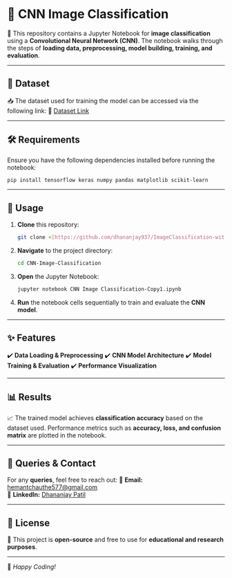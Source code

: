 # 🌟 CNN Image Classification

📌 This repository contains a Jupyter Notebook for **image classification** using a **Convolutional Neural Network (CNN)**. The notebook walks through the steps of **loading data, preprocessing, model building, training, and evaluation**.

---

## 📂 Dataset
📥 The dataset used for training the model can be accessed via the following link:
🔗 [Dataset Link](https://drive.google.com/file/d/1jQ4pJTyO6t1pfavZgmE_NBhzeUAxCm-p/view?usp=sharing)

---

## 🛠️ Requirements
Ensure you have the following dependencies installed before running the notebook:

```bash
pip install tensorflow keras numpy pandas matplotlib scikit-learn
```

---

## 🚀 Usage
1. **Clone** this repository:
   ```bash
   git clone <[https://github.com/dhananjay937/ImageClassification-with-CNN.git]>
   ```
2. **Navigate** to the project directory:
   ```bash
   cd CNN-Image-Classification
   ```
3. **Open** the Jupyter Notebook:
   ```bash
   jupyter notebook CNN Image Classification-Copy1.ipynb
   ```
4. **Run** the notebook cells sequentially to train and evaluate the **CNN model**.

---

## ✨ Features
✔️ **Data Loading & Preprocessing**
✔️ **CNN Model Architecture**
✔️ **Model Training & Evaluation**
✔️ **Performance Visualization**

---

## 📊 Results
📈 The trained model achieves **classification accuracy** based on the dataset used. Performance metrics such as **accuracy, loss, and confusion matrix** are plotted in the notebook.

---

## 📧 Queries & Contact
For any **queries**, feel free to reach out:
📩 **Email:** [hemantchauthe577@gmail.com](mailto:hemantchauthe577@gmail.com)  
🔗 **LinkedIn:** [Dhananjay Patil](www.linkedin.com/in/hemant-chauthe-018bb6314)

---

## 📜 License
📖 This project is **open-source** and free to use for **educational and research purposes**.

---
🚀 *Happy Coding!*
